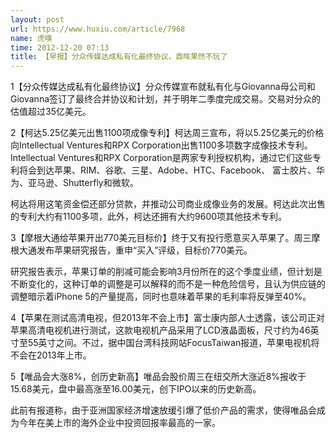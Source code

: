 ```yaml
---
layout: post
url: https://www.huxiu.com/article/7968
name: 虎嗅
time: 2012-12-20 07:13
title: 【早报】分众传媒达成私有化最终协议，鼎晖果然不玩了
---
```

1【分众传媒达成私有化最终协议】分众传媒宣布就私有化与Giovanna母公司和Giovanna签订了最终合并协议和计划，并于明年二季度完成交易。交易对分众的估值超过35亿美元。

2【柯达5.25亿美元出售1100项成像专利】柯达周三宣布，将以5.25亿美元的价格向Intellectual Ventures和RPX Corporation出售1100多项数字成像技术专利。Intellectual Ventures和RPX Corporation是两家专利授权机构，通过它们这些专利将会到达苹果、RIM、谷歌、三星、Adobe、HTC、Facebook、 富士胶片、华为、亚马逊、Shutterfly和微软。

柯达将用这笔资金偿还部分贷款，并推动公司商业成像业务的发展。柯达此次出售的专利大约有1100多项，此外，柯达还拥有大约9600项其他技术专利。

3【摩根大通给苹果开出770美元目标价】终于又有投行愿意买入苹果了。周三摩根大通发布苹果研究报告，重申“买入”评级，目标价770美元。

研究报告表示，苹果订单的削减可能会影响3月份所在的这个季度业绩，但计划是不断变化的，这种订单的调整是可以解释的而不是一种危险信号，且认为供应链的调整暗示着iPhone 5的产量提高，同时也意味着苹果的毛利率将反弹至40%。

4【苹果在测试高清电视，但2013年不会上市】富士康内部人士透露，该公司正对苹果高清电视机进行测试，这款电视机产品采用了LCD液晶面板，尺寸约为46英寸至55英寸之间。不过，据中国台湾科技网站FocusTaiwan报道，苹果电视机将不会在2013年上市。

5【唯品会大涨8%，创历史新高】唯品会股价周三在纽交所大涨近8%报收于15.68美元，盘中最高涨至16.00美元，创下IPO以来的历史新高。

此前有报道称，由于亚洲国家经济增速放缓引爆了低价产品的需求，使得唯品会成为今年在美上市的海外企业中投资回报率最高的一家。

